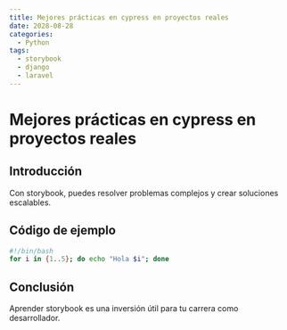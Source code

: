 ```yaml
---
title: Mejores prácticas en cypress en proyectos reales
date: 2028-08-28
categories:
  - Python
tags:
  - storybook
  - django
  - laravel
---
```


# Mejores prácticas en cypress en proyectos reales

## Introducción

Con storybook, puedes resolver problemas complejos y crear soluciones escalables.

## Código de ejemplo

```bash
#!/bin/bash
for i in {1..5}; do echo "Hola $i"; done
```

## Conclusión

Aprender storybook es una inversión útil para tu carrera como desarrollador.